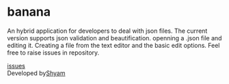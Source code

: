 # banana
An hybrid application for developers to deal with json files.
The current version supports json validation and beautification. openning a .json file and editing it. Creating a file from the text editor and the basic edit options.
Feel free to raise issues in repository.

<a href="https://github.com/shyam1992/bananaIos/issues">issues</a>
<br/>
Developed by<a href="web-worker.in">Shyam</a>
